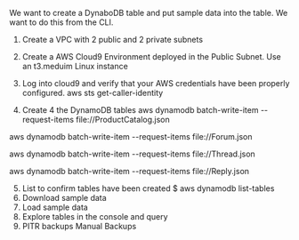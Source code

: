 We want to create a DynaboDB table and put sample data into the table. We want to do this from the CLI.

1. Create a VPC with 2 public and 2 private subnets
2. Create a AWS Cloud9 Environment deployed in the Public Subnet. Use an t3.meduim Linux instance
3. Log into cloud9 and verify that your AWS credentials have been properly configured.
aws sts get-caller-identity


4. Create 4 the DynamoDB tables
aws dynamodb batch-write-item --request-items file://ProductCatalog.json 

aws dynamodb batch-write-item --request-items file://Forum.json

aws dynamodb batch-write-item --request-items file://Thread.json

aws dynamodb batch-write-item --request-items file://Reply.json


5. List to confirm tables have been created $ aws dynamodb list-tables
6. Download sample data
7. Load sample data
8. Explore tables in the console and query
9. PITR backups
Manual Backups
